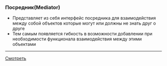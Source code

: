 ### Посредник(Mediator)

- Представляет из себя интерфейс посредника для взаимодействия  
  между собой объектов которые могут или должны не знать друг о  
  друге
- Тем самым появляется гибкость в возможности добавлении при  
  необходимости функционала взаимодействия между этими объектами

---

[Смотреть](mediator.go)
